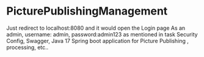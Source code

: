 # PicturePublishingManagement

Just redirect to localhost:8080 and it would open the Login page
As an admin, username: admin, password:admin123
as mentioned in task
Security Config, Swagger, Java 17 Spring boot application for Picture Publishing
, processing, etc..

